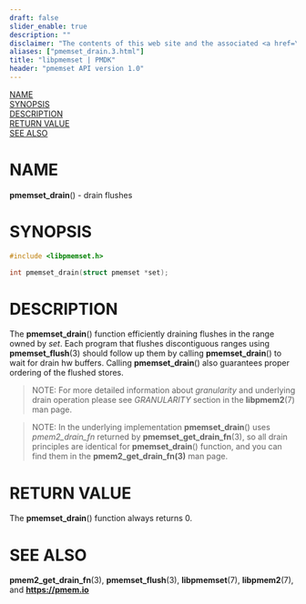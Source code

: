 ```yaml
---
draft: false
slider_enable: true
description: ""
disclaimer: "The contents of this web site and the associated <a href=\"https://github.com/pmem\">GitHub repositories</a> are BSD-licensed open source."
aliases: ["pmemset_drain.3.html"]
title: "libpmemset | PMDK"
header: "pmemset API version 1.0"
---
```


[comment]: <> (SPDX-License-Identifier: BSD-3-Clause)
[comment]: <> (Copyright 2021, Intel Corporation)

[comment]: <> (pmemset_drain.3 -- man page for libpmemset pmemset_drain function)

[NAME](#name)<br />
[SYNOPSIS](#synopsis)<br />
[DESCRIPTION](#description)<br />
[RETURN VALUE](#return-value)<br />
[SEE ALSO](#see-also)<br />

# NAME #

**pmemset_drain**() - drain flushes

# SYNOPSIS #

```c
#include <libpmemset.h>

int pmemset_drain(struct pmemset *set);
```

# DESCRIPTION #

The **pmemset_drain**() function efficiently draining flushes in the range owned by *set*.
Each program that flushes discontiguous ranges using **pmemset_flush**(3) should follow up them by calling **pmemset_drain**()
to wait for drain hw buffers. Calling **pmemset_drain**() also guarantees proper ordering of the flushed stores.

>NOTE: For more detailed information about *granularity* and underlying drain operation please see *GRANULARITY*
section in the **libpmem2**(7) man page.

>NOTE: In the underlying implementation **pmemset_drain**() uses *pmem2_drain_fn* returned by
**pmemset_get_drain_fn**(3), so all drain principles are identical for **pmemset_drain**()
function, and you can find them in the **pmem2_get_drain_fn(3)** man page.

# RETURN VALUE #

The **pmemset_drain**() function always returns 0.

# SEE ALSO #

**pmem2_get_drain_fn**(3), **pmemset_flush**(3), **libpmemset**(7), **libpmem2**(7),
and **<https://pmem.io>**
